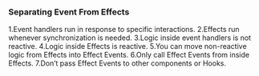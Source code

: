 ### Separating Event From Effects
1.Event handlers run in response to specific interactions.
2.Effects run whenever synchronization is needed.
3.Logic inside event handlers is not reactive.
4.Logic inside Effects is reactive.
5.You can move non-reactive logic from Effects into Effect Events.
6.Only call Effect Events from inside Effects.
7.Don’t pass Effect Events to other components or Hooks.
